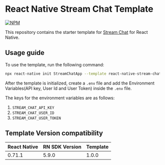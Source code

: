 # React Native Stream Chat Template

[![NPM](https://img.shields.io/npm/v/stream-chat-react-native-devtools.svg)](https://www.npmjs.com/package/react-native-stream-chat-template)


This repository contains the starter template for [Stream Chat](https://github.com/GetStream/stream-chat-react-native) for React Native.

## Usage guide

To use the template, run the following command:

```sh
npx react-native init StreamChatApp --template react-native-stream-chat-template
```

After the template is initialized, create a `.env` file and add the Environment Variables(API key, User Id and User Token) inside the `.env` file.

The keys for the environment variables are as follows:
1. `STREAM_CHAT_API_KEY`
2. `STREAM_CHAT_USER_ID`
3. `STREAM_CHAT_USER_TOKEN`


## Template Version compatibility

| React Native | RN SDK Version | Template |
| ------------ | -------------- | -------- |
| 0.71.1       | 5.9.0          | 1.0.0    |
